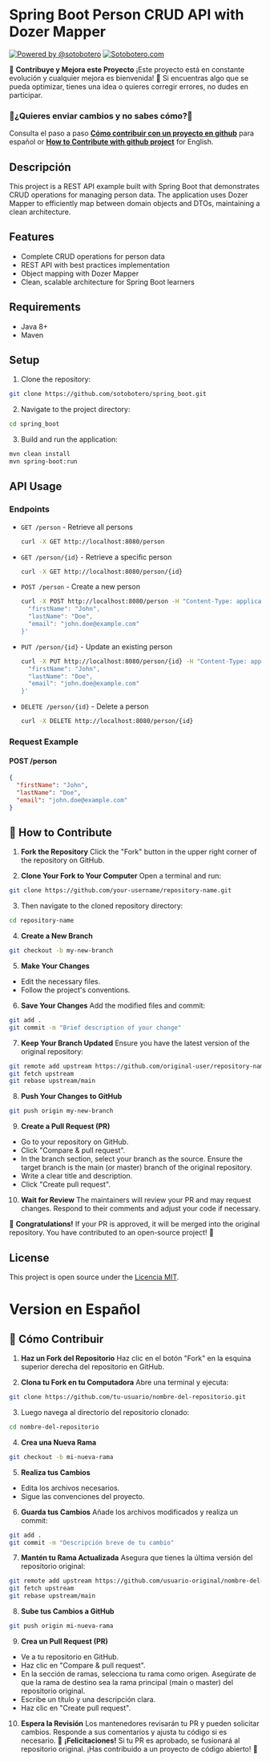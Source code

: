 # Spring Boot Person CRUD API with Dozer Mapper
[![Powered by @sotobotero](https://img.shields.io/badge/Powered%20by-%40sotobotero-blue?style=flat-square&logo=twitter)](https://twitter.com/sotobotero)
[![Sotobotero.com](https://img.shields.io/badge/Powered%20by-sotobotero.com-blue?style=flat-square&logo=twitter)](https://sotobotero.com/)

🌟 **Contribuye y Mejora este Proyecto**
¡Este proyecto está en constante evolución y cualquier mejora es bienvenida! 🎉 Si encuentras algo que se pueda optimizar, tienes una idea o quieres corregir errores, no dudes en participar.
### 📌¿Quieres enviar cambios y no sabes cómo?📌
Consulta el paso a paso [**Cómo contribuir con un proyecto en github**](https://github.com/sotobotero/CodeHub/blob/develop/README.md#-cómo-contribuir) para español or [**How to Contribute with github project**](https://github.com/sotobotero/CodeHub/blob/develop/README.md#-how-to-contribute) for English.

## Descripción
This project is a REST API example built with Spring Boot that demonstrates CRUD operations for managing person data. The application uses Dozer Mapper to efficiently map between domain objects and DTOs, maintaining a clean architecture.
## Features
- Complete CRUD operations for person data
- REST API with best practices implementation
- Object mapping with Dozer Mapper
- Clean, scalable architecture for Spring Boot learners
## Requirements
- Java 8+
- Maven

## Setup
1. Clone the repository:
  ```bash
  git clone https://github.com/sotobotero/spring_boot.git
  ```
2. Navigate to the project directory:
  ```bash
  cd spring_boot
  ```
3. Build and run the application:
  ```bash
  mvn clean install
  mvn spring-boot:run
  ```
## API Usage
### Endpoints
- `GET /person` - Retrieve all persons
  ```bash
  curl -X GET http://localhost:8080/person
  ```
- `GET /person/{id}` - Retrieve a specific person
  ```bash
  curl -X GET http://localhost:8080/person/{id}
  ```

- `POST /person` - Create a new person
  ```bash
  curl -X POST http://localhost:8080/person -H "Content-Type: application/json" -d '{
    "firstName": "John",
    "lastName": "Doe",
    "email": "john.doe@example.com"
  }'
  ```

- `PUT /person/{id}` - Update an existing person
  ```bash
  curl -X PUT http://localhost:8080/person/{id} -H "Content-Type: application/json" -d '{
    "firstName": "John",
    "lastName": "Doe",
    "email": "john.doe@example.com"
  }'
  ```

- `DELETE /person/{id}` - Delete a person
  ```bash
  curl -X DELETE http://localhost:8080/person/{id}
  ```

### Request Example

#### POST /person
```json
{
  "firstName": "John",
  "lastName": "Doe",
  "email": "john.doe@example.com"
}
```
## 🚀 How to Contribute

1. **Fork the Repository**
  Click the "Fork" button in the upper right corner of the repository on GitHub.

2. **Clone Your Fork to Your Computer**
  Open a terminal and run:
  ```bash
  git clone https://github.com/your-username/repository-name.git
  ```
3. Then navigate to the cloned repository directory:
  ```bash
  cd repository-name
  ```

4. **Create a New Branch**
  ```bash
  git checkout -b my-new-branch
  ```

5. **Make Your Changes**
  - Edit the necessary files.
  - Follow the project's conventions.

6. **Save Your Changes**
  Add the modified files and commit:
  ```bash
  git add .
  git commit -m "Brief description of your change"
  ```

7. **Keep Your Branch Updated**
  Ensure you have the latest version of the original repository:
  ```bash
  git remote add upstream https://github.com/original-user/repository-name.git
  git fetch upstream
  git rebase upstream/main
  ```

8. **Push Your Changes to GitHub**
  ```bash
  git push origin my-new-branch
  ```

9. **Create a Pull Request (PR)**
  - Go to your repository on GitHub.
  - Click "Compare & pull request".
  - In the branch section, select your branch as the source.
    Ensure the target branch is the main (or master) branch of the original repository.
  - Write a clear title and description.
  - Click "Create pull request".

10. **Wait for Review**
  The maintainers will review your PR and may request changes. Respond to their comments and adjust your code if necessary.

🎉 **Congratulations!**
If your PR is approved, it will be merged into the original repository. You have contributed to an open-source project! 🚀

## License

This project is open source under the [Licencia MIT](LICENSE).

# Version en Español
## 🚀 Cómo Contribuir
1. **Haz un Fork del Repositorio**
  Haz clic en el botón "Fork" en la esquina superior derecha del repositorio en GitHub.

2. **Clona tu Fork en tu Computadora**
  Abre una terminal y ejecuta:
  ```bash
  git clone https://github.com/tu-usuario/nombre-del-repositorio.git
  ```
3. Luego navega al directorio del repositorio clonado:
  ```bash
  cd nombre-del-repositorio
  ```
4. **Crea una Nueva Rama**
  ```bash
  git checkout -b mi-nueva-rama
  ```
5. **Realiza tus Cambios**
  - Edita los archivos necesarios.
  - Sigue las convenciones del proyecto.
6. **Guarda tus Cambios**
  Añade los archivos modificados y realiza un commit:
  ```bash
  git add .
  git commit -m "Descripción breve de tu cambio"
  ```
7. **Mantén tu Rama Actualizada**
  Asegura que tienes la última versión del repositorio original:
  ```bash
  git remote add upstream https://github.com/usuario-original/nombre-del-repositorio.git
  git fetch upstream
  git rebase upstream/main
  ```
8. **Sube tus Cambios a GitHub**
  ```bash
  git push origin mi-nueva-rama
  ```
9. **Crea un Pull Request (PR)**
  - Ve a tu repositorio en GitHub.
  - Haz clic en "Compare & pull request".
  - En la sección de ramas, selecciona tu rama como origen.
    Asegúrate de que la rama de destino sea la rama principal (main o master) del repositorio original.
  - Escribe un título y una descripción clara.
  - Haz clic en "Create pull request".
10. **Espera la Revisión**
  Los mantenedores revisarán tu PR y pueden solicitar cambios. Responde a sus comentarios y ajusta tu código si es necesario.
🎉 **¡Felicitaciones!**
Si tu PR es aprobado, se fusionará al repositorio original. ¡Has contribuido a un proyecto de código abierto! 🚀
